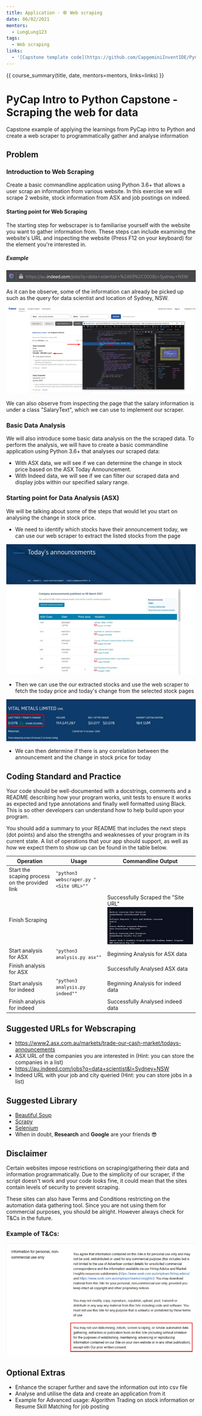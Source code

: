 ```yaml
---
title: Application - 🕸️ Web scraping
date: 06/02/2021
mentors: 
  - LungLung123
tags:
  - Web scraping
links:
  - '[Capstone template code](https://github.com/CapgeminiInventIDE/PyCap/tree/main/src/intro-to-python/capstone/web_scraping){target=_blank}'
---
```


{{ course_summary(title, date, mentors=mentors, links=links) }}

# PyCap Intro to Python Capstone - Scraping the web for data

Capstone example of applying the learnings from PyCap intro to Python and create a web scraper to programmatically gather and analyse information 
## Problem
### Introduction to Web Scraping 
Create a basic commandline application using Python 3.6+ that allows a user scrap an information from various website. 
In this exercise we will scrape 2 website, stock information from ASX and job postings on indeed.
#### Starting point for Web Scraping
The starting step for webscraper is to familiarise yourself with the website you want to gather information from. These steps can include examining the website's URL
and inspecting the website (Press F12 on your keyboard) for the element you're interested in.
##### Example
![indeed's URL](../../assets/imgs/indeed_url.png)

As it can be observe, some of the information can already be picked up such as the query for data scientist and location of Sydney, NSW.

![indeed's element](../../assets/imgs/indeed_inspected.png)

We can also observe from inspecting the page that the salary information is under a class "SalaryText", which we can use to implement our scraper. 
### Basic Data Analysis
We will also introduce some basic data analysis on the the scraped data.
To perform the analysis, we will have to create a basic commandline application using Python 3.6+ that analyses our scraped data: 
- With ASX data, we will see if we can determine the change in stock price based on the ASX Today Announcement. 
- With Indeed data, we will see if we can filter our scraped data and display jobs within our specified salary range.    

### Starting point for Data Analysis (ASX)
We will be talking about some of the steps that would let you start on analysing the change in stock price.
- We need to identify which stocks have their announcement today, we can use our web scraper to extract the listed stocks from the page

![Today's Announcement](../../assets/imgs/today_annoucement.jpg)

- Then we can use the our extracted stocks and use the web scraper to fetch the today price and today's change from the selected stock pages

![Example of stock page](../../assets/imgs/stock_price.jpg)

- We can then determine if there is any correlation between the announcement and the change in stock price for today

## Coding Standard and Practice
Your code should be well-documented with a docstrings, comments and a README describing how your program works, unit tests to ensure it works as expected and type annotations and finally well formatted using Black. This is so other developers can understand how to help build upon your program.

You should add a summary to your README that includes the next steps (dot points) and also the strengths and weaknesses of your program in its current state.
A list of operations that your app should support, as well as how we expect them to show up can be found in the table below.


| Operation                                            | Usage | Commandline Output |
|------------------------------------------------------|-------|-------------|
| Start the scaping process on the provided link | `"python3 webscraper.py "<Site URL>""` |
| Finish Scraping | | Successfully Scraped the "Site URL" ![Example of scraped data from indeed](../../assets/imgs/job_scraped.jpg) |
| Start analysis for ASX | `"python3 analysis.py asx""` | Beginning Analysis for ASX data |
| Finish analysis for ASX | |  Successfully Analysed ASX data |
| Start analysis for indeed | `"python3 analysis.py indeed""` | Beginning Analysis for indeed data |
| Finish analysis for indeed | |  Successfully Analysed indeed data |
## Suggested URLs for Webscraping

- https://www2.asx.com.au/markets/trade-our-cash-market/todays-announcements
- ASX URL of the companies you are interested in (Hint: you can store the companies in a list)
- https://au.indeed.com/jobs?q=data+scientist&l=Sydney+NSW
- Indeed URL with your job and city queried (Hint: you can store jobs in a list)

## Suggested Library

- [Beautiful Soup](https://www.crummy.com/software/BeautifulSoup/bs4/doc/) 
- [Scrapy](https://scrapy.org/)
- [Selenium](https://selenium-python.readthedocs.io/)
- When in doubt, **Research** and **Google** are your friends :sunglasses:

## Disclaimer
Certain websites impose restrictions on scraping/gathering their data and information programmatically. 
Due to the simplicity of our scraper, if the script doesn't work and your code looks fine, it could mean that the sites contain levels of security to prevent
scraping.

These sites can also have Terms and Conditions restricting on the automation data gathering tool. 
Since you are not using them for commercial purposes, you should be alright. However always check for T&Cs in the future.
### Example of T&Cs:
![Seek's T&Cs](../../assets/imgs/web_scrap_TOS.jpg)

## Optional Extras

- Enhance the scraper further and save the information out into csv file
- Analyse and utilise the data and create an application from it 
- Example for Advanced usage: Algorithm Trading on stock information or Resume Skill Matching for job posting
